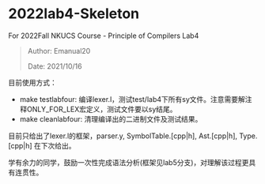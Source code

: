 # 2022lab4-Skeleton
For 2022Fall NKUCS Course - Principle of Compilers Lab4

> Author: Emanual20
> 
> Date: 2021/10/16

目前使用方式：

- make testlabfour: 编译lexer.l，测试test/lab4下所有sy文件。注意需要解注释ONLY_FOR_LEX宏定义，测试文件要以sy结尾。
- make cleanlabfour: 清理编译出的二进制文件及测试结果。

目前只给出了lexer.l的框架，parser.y, SymbolTable.\[cpp|h\], Ast.\[cpp|h\], Type.\[cpp|h\] 在下次给出。

学有余力的同学，鼓励一次性完成语法分析(框架见lab5分支)，对理解该过程更具有连贯性。 
